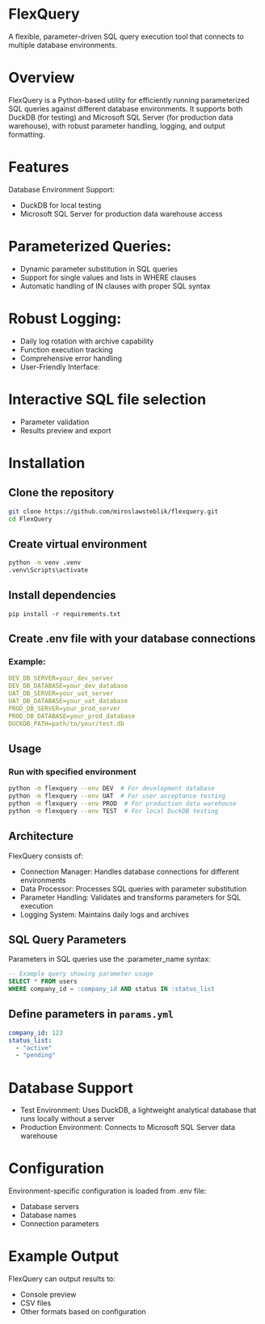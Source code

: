 # FlexQuery
A flexible, parameter-driven SQL query execution tool that connects to multiple database environments.

# Overview
FlexQuery is a Python-based utility for efficiently running parameterized SQL queries against different database environments. It supports both DuckDB (for testing) and Microsoft SQL Server (for production data warehouse), with robust parameter handling, logging, and output formatting.

# Features
Database Environment Support:

- DuckDB for local testing
- Microsoft SQL Server for production data warehouse access

# Parameterized Queries:

- Dynamic parameter substitution in SQL queries
- Support for single values and lists in WHERE clauses
- Automatic handling of IN clauses with proper SQL syntax
# Robust Logging:

- Daily log rotation with archive capability
- Function execution tracking
- Comprehensive error handling
- User-Friendly Interface:

# Interactive SQL file selection
- Parameter validation
- Results preview and export

# Installation
## Clone the repository
```bash
git clone https://github.com/miroslawsteblik/flexquery.git
cd FlexQuery
```

## Create virtual environment
```bash
python -m venv .venv
.venv\Scripts\activate
```

## Install dependencies
`pip install -r requirements.txt`

## Create .env file with your database connections
### Example:
```yml
DEV_DB_SERVER=your_dev_server
DEV_DB_DATABASE=your_dev_database
UAT_DB_SERVER=your_uat_server
UAT_DB_DATABASE=your_uat_database
PROD_DB_SERVER=your_prod_server
PROD_DB_DATABASE=your_prod_database
DUCKDB_PATH=path/to/your/test.db
```

## Usage
### Run with specified environment
```bash
python -m flexquery --env DEV  # For development database
python -m flexquery --env UAT  # For user acceptance testing
python -m flexquery --env PROD  # For production data warehouse
python -m flexquery --env TEST  # For local DuckDB testing
```

## Architecture
FlexQuery consists of:

- Connection Manager: Handles database connections for different environments
- Data Processor: Processes SQL queries with parameter substitution
- Parameter Handling: Validates and transforms parameters for SQL execution
- Logging System: Maintains daily logs and archives

## SQL Query Parameters
Parameters in SQL queries use the :parameter_name syntax:

```sql
-- Example query showing parameter usage
SELECT * FROM users
WHERE company_id = :company_id AND status IN :status_list
```

## Define parameters in `params.yml`
```yml
company_id: 123
status_list:
  - "active"
  - "pending"
```

# Database Support
- Test Environment: Uses DuckDB, a lightweight analytical database that runs locally without a server
- Production Environment: Connects to Microsoft SQL Server data warehouse

# Configuration
Environment-specific configuration is loaded from .env file:

- Database servers
- Database names
- Connection parameters

# Example Output
FlexQuery can output results to:

- Console preview
- CSV files
- Other formats based on configuration